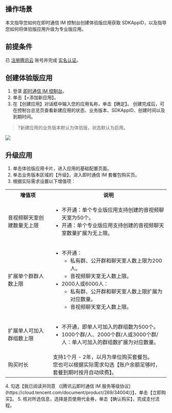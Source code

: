 ## 操作场景
本文指导您如何在即时通信 IM 控制台创建体验版应用获取 SDKAppID，以及指导您如何将体验版应用升级为专业版应用。

## 前提条件
已 [注册腾讯云](https://cloud.tencent.com/document/product/378/17985) 账号并完成 [实名认证](https://cloud.tencent.com/document/product/378/3629)。

## 创建体验版应用
1. 登录 [即时通信 IM 控制台](https://console.cloud.tencent.com/im)。
2. 单击【+添加新应用】。
3. 在【创建应用】对话框中输入您的应用名称，单击【确定】。
  创建完成后，可在控制台总览页查看新建应用的状态、业务版本、SDKAppID、创建时间以及到期时间。
  >?新建应用的业务版本默认为体验版，状态默认为启用。
  >
  ![](https://main.qcloudimg.com/raw/2753962b67754a9ebb2a2a5b8042f2ef.png)

## 升级应用
1. 单击体验版应用卡片，进入应用的基础配置页面。
2. 单击业务版本区域的【升级】，进入即时通信 IM 套餐包购买页。
3. 根据实际需求设置以下增值项：
  <table>
     <tr>
         <th nowrap="nowrap">增值项</th>  
         <th>说明</th>  
     </tr>
	 <tr>      
         <td>音视频聊天室创建数量无上限</td>   
				 <td><ul><li>不开通：单个专业版应用支持创建的音视频聊天室为50个。</li><li>开通：单个专业版应用支持创建的音视频聊天室数量扩展为无上限。</li></ul></td>   
     </tr> 
	 <tr> 
	     <td>扩展单个群群人数上限</td>   
	     <td><ul><li>不开通：<ul><li>私有群、公开群和聊天室人数上限为200人。</li><li>音视频聊天室无人数上限。</li></ul><li>2000人或6000人：<ul><li>私有群、公开群和聊天室人数上限扩展为对应数量。</li><li>音视频聊天室无人数上限。</li></ul></ul></td>
   </tr> 
	 <tr> 
	     <td>扩展单人可加入群组数上限</td>   
	     <td><ul><li>不开通，即单人可加入的群组数为500个。</li><li>1000个群/人、2000个群/人或3000个群/人：单人可加入的群组数扩展为对应数量。</td>   
     </tr> 
	 <tr> 
	     <td>购买时长</td>   
	     <td>支持1个月 - 2年，以月为单位购买套餐包。<br>您也可以根据实际需求勾选【账户余额足够时，套餐到期时按月自动续费】。</td>   
     </tr> 
</table>
<img src="https://main.qcloudimg.com/raw/d78c12aeeceb8922c4c7bf1d8c36da6d.png">
4. 勾选【我已阅读并同意 《[腾讯云即时通信 IM 服务等级协议](https://cloud.tencent.com/document/product/269/34004)》】，单击【立即购买】。
5. 核对所选信息，选择是否使用代金券，单击【确认购买】，完成支付流程。
